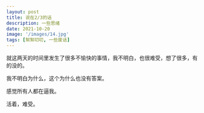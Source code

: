 ```yaml
---
layout: post
title: 说在2/3的话
description: 一些思绪
date: 2021-10-20
image: '/images/14.jpg'
tags: [絮絮叨叨, 一些废话]
---
```


就这两天的时间里发生了很多不愉快的事情，我不明白，也很难受，想了很多，有的没的。

我不明白为什么，这个为什么也没有答案。

感觉所有人都在逼我。

活着，难受。
